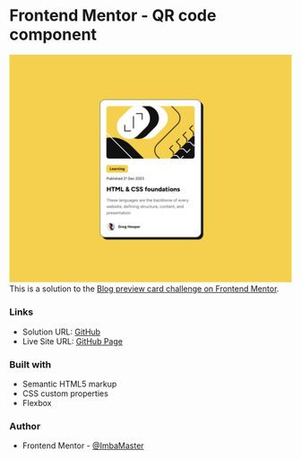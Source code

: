 # Frontend Mentor - QR code component

![Design preview for the QR code component coding challenge](preview.png)
This is a solution to the [Blog preview card challenge on Frontend Mentor](https://www.frontendmentor.io/challenges/blog-preview-card-ckPaj01IcS).

### Links

- Solution URL: [GitHub](https://github.com/ImbaMaster/Blog-Preview-Card)
- Live Site URL: [GitHub Page](https://imbamaster.github.io/Blog-Preview-Card/)

### Built with

- Semantic HTML5 markup
- CSS custom properties
- Flexbox

### Author

- Frontend Mentor - [@ImbaMaster](https://www.frontendmentor.io/profile/ImbaMaster)